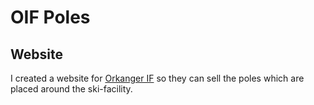 # OIF Poles

## Website

I created a website for [Orkanger IF](https://orkanger-if.no) so they can sell the poles which are placed around the ski-facility.
